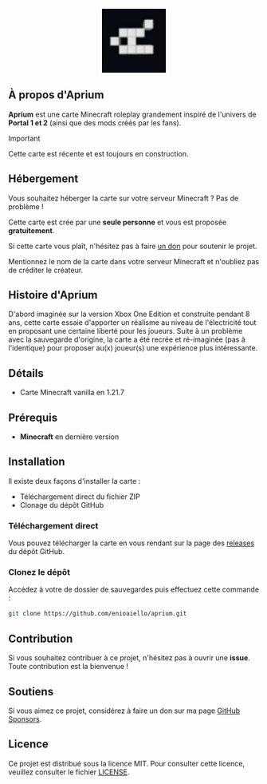 <p align="center">
	<img src="icon.png" alt="Logo" height="128">
</p>

## À propos d'Aprium

**Aprium** est une carte Minecraft roleplay grandement inspiré de l'univers de **Portal 1 et 2** (ainsi que des mods créés par les fans).

> [!IMPORTANT]  
> Cette carte est récente et est toujours en construction.

## Hébergement

Vous souhaitez héberger la carte sur votre serveur Minecraft ? Pas de problème !

Cette carte est crée par une **seule personne** et vous est proposée **gratuitement**.

Si cette carte vous plaît, n'hésitez pas à faire [un don](#soutiens) pour soutenir le projet.

Mentionnez le nom de la carte dans votre serveur Minecraft et n'oubliez pas de créditer le créateur.

## Histoire d'Aprium

D'abord imaginée sur la version Xbox One Edition et construite pendant 8 ans, cette carte essaie d'apporter un réalisme au niveau de l'électricité tout en proposant une certaine liberté pour les joueurs. Suite à un problème avec la sauvegarde d'origine, la carte a été recrée et ré-imaginée (pas à l'identique) pour proposer au(x) joueur(s) une expérience plus intéressante.

## Détails

- Carte Minecraft vanilla en 1.21.7

## Prérequis

- **Minecraft** en dernière version

## Installation

Il existe deux façons d'installer la carte :
- Téléchargement direct du fichier ZIP
- Clonage du dépôt GitHub

### Téléchargement direct

Vous pouvez télécharger la carte en vous rendant sur la page des [releases](https://github.com/enioaiello/aprium/releases) du dépôt GitHub.

### Clonez le dépôt

Accédez à votre de dossier de sauvegardes puis effectuez cette commande :

````bash
git clone https://github.com/enioaiello/aprium.git
````

## Contribution

Si vous souhaitez contribuer à ce projet, n'hésitez pas à ouvrir une **issue**. Toute contribution est la bienvenue !

## Soutiens

Si vous aimez ce projet, considérez à faire un don sur ma page [GitHub Sponsors](https://github.com/sponsors/enioaiello).

## Licence

Ce projet est distribué sous la licence MIT. Pour consulter cette licence, veuillez consulter le fichier [LICENSE](license).

